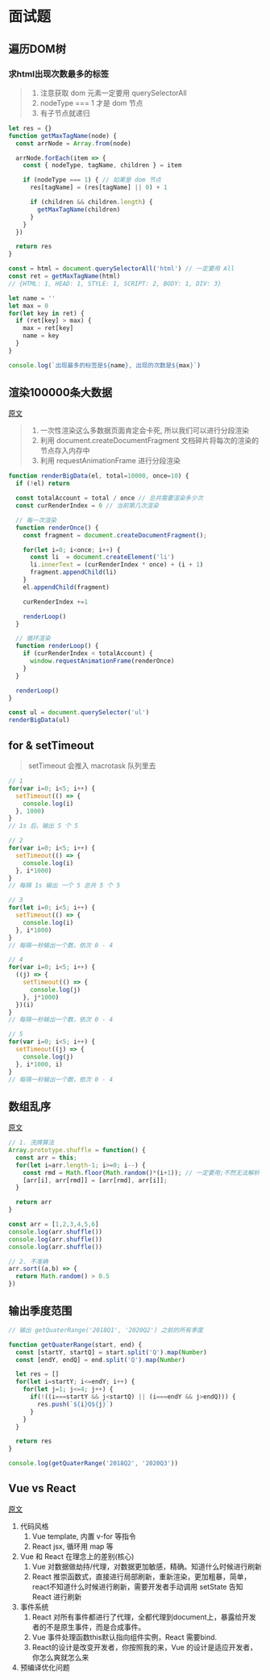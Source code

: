 # 面试题

## 遍历DOM树

### 求html出现次数最多的标签

> 1. 注意获取 dom 元素一定要用 querySelectorAll
> 2. nodeType === 1 才是 dom 节点
> 3. 有子节点就递归

```js
let res = {}
function getMaxTagName(node) {
  const arrNode = Array.from(node)

  arrNode.forEach(item => {
    const { nodeType, tagName, children } = item

    if (nodeType === 1) { // 如果是 dom 节点
      res[tagName] = (res[tagName] || 0) + 1

      if (children && children.length) {
        getMaxTagName(children)
      }
    }
  })

  return res
}

const = html = document.querySelectorAll('html') // 一定要用 All
const ret = getMaxTagName(html)
// {HTML: 1, HEAD: 1, STYLE: 1, SCRIPT: 2, BODY: 1, DIV: 3}

let name = ''
let max = 0
for(let key in ret) {
  if (ret[key] > max) {
    max = ret[key]
    name = key
  }
}

console.log(`出现最多的标签是${name}, 出现的次数是${max}`)
```

## 渲染100000条大数据

[原文](https://juejin.im/post/5d76f469f265da039a28aff7#heading-6)

> 1. 一次性渲染这么多数据页面肯定会卡死, 所以我们可以进行分段渲染
> 2. 利用 document.createDocumentFragment 文档碎片将每次的渲染的节点存入内存中
> 3. 利用 requestAnimationFrame 进行分段渲染

```js
function renderBigData(el, total=10000, once=10) {
  if (!el) return

  const totalAccount = total / once // 总共需要渲染多少次
  const curRenderIndex = 0 // 当前第几次渲染

  // 每一次渲染
  function renderOnce() {
    const fragment = document.createDocumentFragment();

    for(let i=0; i<once; i++) {
      const li  = document.createElement('li')
      li.innerText = (curRenderIndex * once) + (i + 1)
      fragment.appendChild(li)
    }
    el.appendChild(fragment)

    curRenderIndex +=1

    renderLoop()
  }

  // 循环渲染
  function renderLoop() {
    if (curRenderIndex < totalAccount) {
      window.requestAnimationFrame(renderOnce)
    }
  }

  renderLoop()
}

const ul = document.querySelector('ul')
renderBigData(ul)
```

## for & setTimeout

> setTimeout 会推入 macrotask 队列里去

```js
// 1
for(var i=0; i<5; i++) {
  setTimeout(() => {
    console.log(i)
  }, 1000)
}
// 1s 后，输出 5 个 5

// 2
for(var i=0; i<5; i++) {
  setTimeout(() => {
    console.log(i)
  }, i*1000)
}
// 每隔 1s 输出 一个 5 总共 5 个 5

// 3
for(let i=0; i<5; i++) {
  setTimeout(() => {
    console.log(i)
  }, i*1000)
}
// 每隔一秒输出一个数，依次 0 - 4

// 4
for(var i=0; i<5; i++) {
  ((j) => {
    setTimeout(() => {
      console.log(j)
    }, j*1000)
  })(i)
}
// 每隔一秒输出一个数，依次 0 - 4

// 5
for(var i=0; i<5; i++) {
  setTimeout((j) => {
    console.log(j)
  }, i*1000, i)
}
// 每隔一秒输出一个数，依次 0 - 4
```

## 数组乱序

[原文](https://www.zhihu.com/question/68330851)

```js
// 1. 洗牌算法
Array.prototype.shuffle = function() {
  const arr = this;
  for(let i=arr.length-1; i>=0; i--) {
    const rmd = Math.floor(Math.random()*(i+1)); // 一定要用;不然无法解析
    [arr[i], arr[rmd]] = [arr[rmd], arr[i]];
  }

  return arr
}

const arr = [1,2,3,4,5,6]
console.log(arr.shuffle())
console.log(arr.shuffle())
console.log(arr.shuffle())

// 2. 不准确
arr.sort((a,b) => {
  return Math.random() > 0.5
})


```

## 输出季度范围

```js
// 输出 getQuaterRange('2018Q1', '2020Q2') 之前的所有季度

function getQuaterRange(start, end) {
  const [startY, startQ] = start.split('Q').map(Number)
  const [endY, endQ] = end.split('Q').map(Number)

  let res = []
  for(let i=startY; i<=endY; i++) {
    for(let j=1; j<=4; j++) {
      if(!((i===startY && j<startQ) || (i===endY && j>endQ))) {
        res.push(`${i}Q${j}`)
      }
    }
  }

  return res
}

console.log(getQuaterRange('2018Q2', '2020Q3'))
```

## Vue vs React

[原文](https://www.zhihu.com/question/301860721/answer/724759264)

1. 代码风格
   1. Vue template, 内置 v-for 等指令
   2. React jsx, 循环用 map 等
2. Vue 和 React 在理念上的差别(核心)
   1. Vue 对数据做劫持/代理，对数据更加敏感，精确。知道什么时候进行刷新
   2. React 推崇函数式，直接进行局部刷新，重新渲染，更加粗暴，简单，react不知道什么时候进行刷新，需要开发者手动调用 setState 告知 React 进行刷新
3. 事件系统
   1. React 对所有事件都进行了代理，全都代理到document上，暴露给开发者的不是原生事件，而是合成事件。
   2. Vue 事件处理函数this默认指向组件实例，React 需要bind.
   3. React的设计是改变开发者，你按照我的来，Vue 的设计是适应开发者，你怎么爽就怎么来
4. 预编译优化问题
